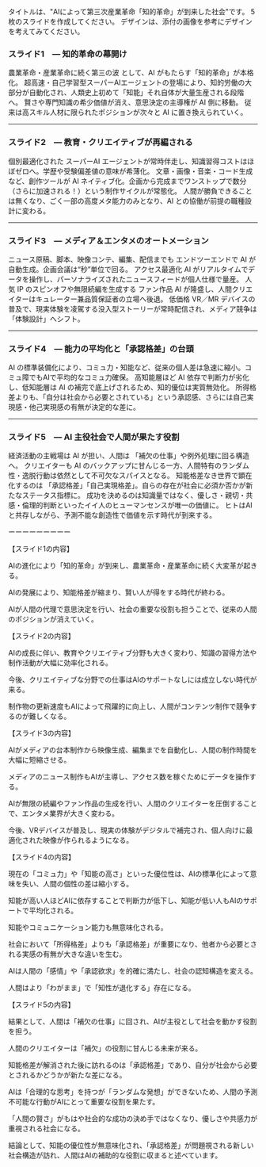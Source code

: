タイトルは、"AIによって第三次産業革命「知的革命」が到来した社会"です。
5枚のスライドを作成してください。
デザインは、添付の画像を参考にデザインを考えてみてください。

### スライド1　― 知的革命の幕開け

農業革命・産業革命に続く第三の波 として、AI がもたらす「知的革命」が本格化。
超高速・自己学習型スーパーAIエージェントの登場により、知的労働の大部分が自動化され、人類史上初めて「知能」それ自体が大量生産される段階へ。
賢さや専門知識の希少価値が消え、意思決定の主導権が AI 側に移動。
従来は高スキル人材に限られたポジションが次々と AI に置き換えられていく。

---

### スライド2　― 教育・クリエイティブが再編される

個別最適化された スーパーAI エージェントが常時伴走し、知識習得コストはほぼゼロへ。学歴や受験偏差値の意味が希薄化。
文章・画像・音楽・コード生成など、創作ツールが AI ネイティブ化。企画から完成までワンストップで数分（さらに加速される！）という制作サイクルが常態化。
人間が勝負できることは無くなり、ごく一部の高度メタ能力のみとなり、AI との協働が前提の職種設計に変わる。

---

### スライド3　― メディア＆エンタメのオートメーション

ニュース原稿、脚本、映像コンテ、編集、配信までも エンドツーエンドで AI が自動生成。企画会議は“秒”単位で回る。
アクセス最適化 AI がリアルタイムでデータを操作し、パーソナライズされたニュースフィードが個人仕様で量産。
人気 IP のスピンオフや無限続編を生成する ファン作品 AI が隆盛し、人間クリエイターはキュレーター兼品質保証者の立場へ後退。
低価格 VR／MR デバイスの普及で、現実体験を凌駕する没入型ストーリーが常時配信され、メディア競争は「体験設計」へシフト。

---

### スライド4　― 能力の平均化と「承認格差」の台頭

AI の標準装備化により、コミュ力・知能など、従来の個人差は急速に縮小。コミュ障でもAIで平均的なコミュ力確保。
高知能層ほど AI 依存で判断力が劣化し、低知能層は AI の補完で底上げされるため、知的優位は実質無効化。
所得格差よりも、「自分は社会から必要とされている」という承認感、さらには自己実現感・他己実現感の有無が決定的な差に。

---

### スライド5　― AI 主役社会で人間が果たす役割

経済活動の主戦場は AI が担い、人間は 「補欠の仕事」や例外処理に回る構造へ。
クリエイターも AI のバックアップに甘んじる一方、人間特有のランダム性・逸脱行動は依然として不可欠なスパイスとなる。
知能格差なき世界で顕在化するのは 「承認格差」「自己実現格差」。自らの存在が社会に必須か否かが新たなステータス指標に。
成功を決めるのは知識量ではなく、優しさ・親切・共感・倫理的判断といったイイ人のヒューマンセンスが唯一の価値に。
ヒトはAI と共存しながら、予測不能な創造性で価値を示す時代が到来する。



ーーーーーーーーー

【スライド1の内容】

AIの進化により「知的革命」が到来し、農業革命・産業革命に続く大変革が起きる。

AIの発展により、知能格差が縮まり、賢い人が得をする時代が終わる。

AIが人間の代理で意思決定を行い、社会の重要な役割も担うことで、従来の人間のポジションが消えていく。


【スライド2の内容】

AIの成長に伴い、教育やクリエイティブ分野も大きく変わり、知識の習得方法や制作活動が大幅に効率化される。

今後、クリエイティブな分野での仕事はAIのサポートなしには成立しない時代が来る。

制作物の更新速度もAIによって飛躍的に向上し、人間がコンテンツ制作で競争するのが難しくなる。

【スライド3の内容】


AIがメディアの台本制作から映像生成、編集までを自動化し、人間の制作時間を大幅に短縮させる。

メディアのニュース制作もAIが主導し、アクセス数を稼ぐためにデータを操作する。

AIが無限の続編やファン作品の生成を行い、人間のクリエイターを圧倒することで、エンタメ業界が大きく変わる。

今後、VRデバイスが普及し、現実の体験がデジタルで補完され、個人向けに最適化された映像が作られるようになる。


【スライド4の内容】

現在の「コミュ力」や「知能の高さ」といった優位性は、AIの標準化によって意味を失い、人間の個性の差は縮小する。

知能が高い人ほどAIに依存することで判断力が低下し、知能が低い人もAIのサポートで平均化される。

知能やコミュニケーション能力も無意味化される。

社会において「所得格差」よりも「承認格差」が重要になり、他者から必要とされる実感の有無が大きな違いを生む。

AIは人間の「感情」や「承認欲求」を的確に満たし、社会の認知構造を変える。

人間はより「わがまま」で「知性が退化する」存在になる。

【スライド5の内容】

結果として、人間は「補欠の仕事」に回され、AIが主役として社会を動かす役割を担う。

人間のクリエイターは「補欠」の役割に甘んじる未来が来る。

知能格差が解消された後に訪れるのは「承認格差」であり、自分が社会から必要とされるかどうかが新たな差になる。

AIは「合理的な思考」を持つが「ランダムな発想」ができないため、人間の予測不可能な行動がAIにとって重要な役割を果たす。

「人間の賢さ」がもはや社会的な成功の決め手ではなくなり、優しさや共感力が重視される社会になる。


結論として、知能の優位性が無意味化され、「承認格差」が問題視される新しい社会構造が訪れ、人間はAIの補助的な役割に収まると述べています。

